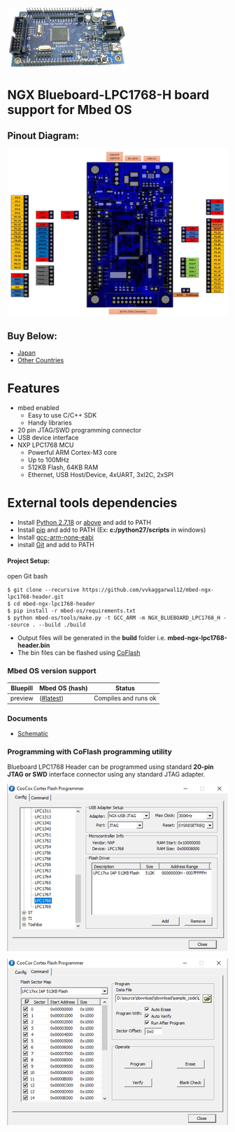 ![Test Image 1](./Images/BlueBoard_LPC1768_H.png)
# NGX Blueboard-LPC1768-H board support for Mbed OS
## Pinout Diagram:
![Test Image 1](./Images/Pinout.jpg)

## Buy Below:
* [Japan](http://akizukidenshi.com/catalog/g/gM-06543/)
* [Other Countries](https://ngxkart.com/collections/blueboard/products/blueboard-lpc1768-h)

# Features
* mbed enabled
    * Easy to use C/C++ SDK
    * Handy libraries
* 20 pin JTAG/SWD programming connector
* USB device interface
* NXP LPC1768 MCU
    * Powerful ARM Cortex-M3 core
    * Up to 100MHz
    * 512KB Flash, 64KB RAM 
    * Ethernet, USB Host/Device, 4xUART, 3xI2C, 2xSPI

# External tools dependencies
* Install [Python 2.7.18](https://www.python.org/downloads/release/python-2718/) or [above](https://www.python.org/downloads/release/python-383/) and add to PATH
* Install [pip](https://www.liquidweb.com/kb/install-pip-windows/) and add to PATH (Ex: **c:/python27/scripts** in windows)
* Install [gcc-arm-none-eabi](https://developer.arm.com/tools-and-software/open-source-software/developer-tools/gnu-toolchain/gnu-rm/downloads)
* install [Git](https://git-scm.com/download/win) and add to PATH

#### Project Setup:
open Git bash

    $ git clone --recursive https://github.com/vvkaggarwal12/mbed-ngx-lpc1768-header.git
    $ cd mbed-ngx-lpc1768-header
    $ pip install -r mbed-os/requirements.txt
    $ python mbed-os/tools/make.py -t GCC_ARM -m NGX_BLUEBOARD_LPC1768_H --source . --build ./build

* Output files will be generated in the **build** folder i.e. **mbed-ngx-lpc1768-header.bin**
* The bin files can be flashed using [CoFlash](./tools/CoFlash-1.4.8.exe)

### Mbed OS version support
 
| Bluepill          | Mbed OS  (hash)                           | Status              |
| ----------------- | ----------------------------------------- | ------------------- |
| preview           | ([#latest](https://github.com/ARMmbed/mbed-os/tree/latest))                     | Compiles and runs ok         |

### Documents
* [Schematic](./docs/schematics/Blueboard_lpc1768H-V2.pdf)

### Programming with CoFlash programming utility
Blueboard LPC1768 Header can be programmed using standard **20-pin JTAG or SWD** interface connector using any standard JTAG adapter.

![CoFlash1](./Images/coflash1.PNG)

![CoFlash2](./Images/coflash2.PNG)

<!-- ###### Replace TARGET with below name while building:

* Blueboard LPC1768 Header : NGX_BLUEBOARD_LPC1768_H 
* LPC1768 Xplorer : NGX_LPC1768_Xplorer -->

